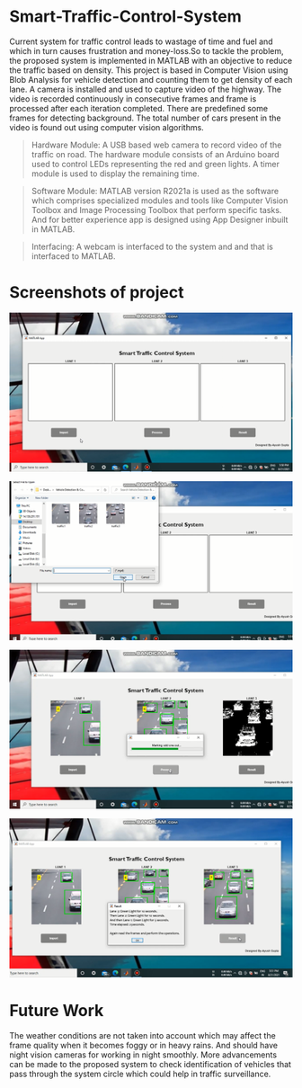 # Smart-Traffic-Control-System
Current system for traffic control leads to wastage of time and fuel and which in turn causes frustration and money-loss.So to tackle the problem, the proposed system is implemented in MATLAB with an objective to reduce the traffic based on density. This project is based in Computer Vision using Blob Analysis for vehicle detection and counting them to get density of each lane. A camera is installed and used to capture video of the highway. The video is recorded continuously in consecutive frames and frame is processed after each iteration completed. There are predefined some frames for detecting background. The total number of cars present in the video is found out using computer vision algorithms. 

>Hardware Module: A USB based web camera to record video of the traffic on road. The hardware module consists of an Arduino board used to control LEDs representing the red and green lights. A timer module is used to display the remaining time.

>Software Module: MATLAB version R2021a is used as the software which comprises specialized modules and tools like Computer Vision Toolbox and Image Processing Toolbox that perform specific tasks. And for better experience app is designed using App Designer inbuilt in MATLAB.

>Interfacing: A webcam is interfaced to the system and and that is interfaced to MATLAB.

# Screenshots of project

![MainWindow](https://github.com/ayushg03/Smart-Traffic-Control-System/blob/main/Screenshots/Mainwindow.png)

![Import](https://github.com/ayushg03/Smart-Traffic-Control-System/blob/main/Screenshots/Import.png)

![Process](https://github.com/ayushg03/Smart-Traffic-Control-System/blob/main/Screenshots/Processing.png)

![Result](https://github.com/ayushg03/Smart-Traffic-Control-System/blob/main/Screenshots/Result.png)

# Future Work
The weather conditions are not taken into account which may affect the frame quality when it becomes foggy or in heavy rains. And should have night vision cameras for working in night smoothly. More advancements can be made to the proposed system to check identification of vehicles that pass through the system circle which could help in traffic surveillance.

